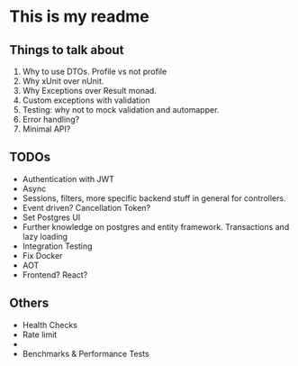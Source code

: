 # This is my readme

## Things to talk about
1. Why to use DTOs. Profile vs not profile
2. Why xUnit over nUnit.
3. Why Exceptions over Result monad.
4. Custom exceptions with validation
5. Testing: why not to mock validation and automapper.
6. Error handling?
7. Minimal API?

## TODOs
* Authentication with JWT
* Async
* Sessions, filters, more specific backend stuff in general for controllers.
* Event driven? Cancellation Token?
* Set Postgres UI
* Further knowledge on postgres and entity framework. Transactions and lazy loading
* Integration Testing
* Fix Docker
* AOT
* Frontend? React?

## Others
* Health Checks
* Rate limit
* 
* Benchmarks & Performance Tests